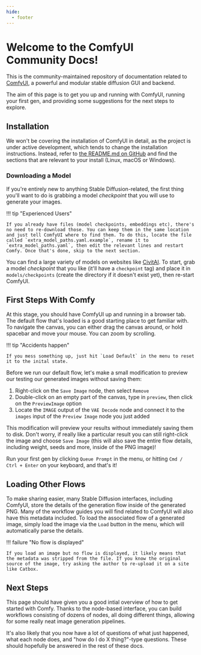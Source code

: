 ```yaml
---
hide:
  - footer
---
```


# Welcome to the ComfyUI Community Docs!

This is the community-maintained repository of documentation related to [ComfyUI](https://github.com/comfyanonymous/ComfyUI), a powerful and modular stable diffusion GUI and backend. 

The aim of this page is to get you up and running with ComfyUI, running your first gen, and providing some suggestions for the next steps to explore.

## Installation

We won't be covering the installation of ComfyUI in detail, as the project is under active development, which tends to change the installation instructions. Instead, refer to [the README.md on GitHub](https://github.com/comfyanonymous/ComfyUI) and find the sections that are relevant to your install (Linux, macOS or Windows).

### Downloading a Model

If you're entirely new to anything Stable Diffusion-related, the first thing you'll want to do is grabbing a model _checkpoint_ that you will use to generate your images. 

!!! tip "Experienced Users"

    If you already have files (model checkpoints, embeddings etc), there's no need to re-download those. You can keep them in the same location and just tell ComfyUI where to find them. To do this, locate the file called `extra_model_paths.yaml.example`, rename it to `extra_model_paths.yaml`, then edit the relevant lines and restart Comfy. Once that's done, skip to the next section.

You can find a large variety of models on websites like [CivitAI](https://civitai.com/). To start, grab a model _checkpoint_ that you like (it'll have a `checkpoint` tag) and place it in `models/checkpoints` (create the directory if it doesn't exist yet), then re-start ComfyUI.

## First Steps With Comfy

At this stage, you should have ComfyUI up and running in a browser tab. The default flow that's loaded is a good starting place to get familiar with. To navigate the canvas, you can either drag the canvas around, or hold spacebar and move your mouse. You can zoom by scrolling. 

!!! tip "Accidents happen"

    If you mess something up, just hit `Load Default` in the menu to reset it to the inital state.

Before we run our default flow, let's make a small modification to preview our testing our generated images without saving them:

1. Right-click on the `Save Image` node, then select `Remove`
1. Double-click on an empty part of the canvas, type in `preview`, then click on the `PreviewImage` option
1. Locate the `IMAGE` output of the `VAE Decode` node and connect it to the `images` input of the `Preview Image` node you just added

This modification will preview your results without immediately saving them to disk. Don't worry, if really like a particular result you can still right-click the image and choose `Save Image` (this will also save the entire flow details, including weight, seeds and more, inside of the PNG image)!

Run your first gen by clicking `Queue Prompt` in the menu, or hitting `Cmd / Ctrl + Enter` on your keyboard, and that's it!

## Loading Other Flows

To make sharing easier, many Stable Diffusion interfaces, including ComfyUI, store the details of the generation flow inside of the generated PNG. Many of the workflow guides you will find related to ComfyUI will also have this metadata included. To load the associated flow of a generated image, simply load the image via the `Load` button in the menu, which will automatically parse the details.

!!! failure "No flow is displayed"

    If you load an image but no flow is displayed, it likely means that the metadata was stripped from the file. If you know the original source of the image, try asking the author to re-upload it on a site like Catbox.

## Next Steps
This page should have given you a good intial overview of how to get started with Comfy. Thanks to the node-based interface, you can build workflows consisting of dozens of nodes, all doing different things, allowing for some really neat image generation pipelines. 

It's also likely that you now have a lot of questions of what just happened, what each node does, and "how do I do X thing?"-type questions. These should hopefully be answered in the rest of these docs.